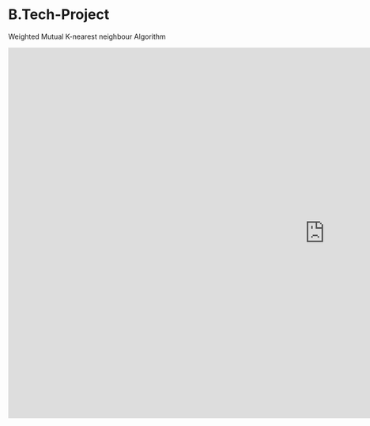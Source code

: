 # B.Tech-Project
Weighted Mutual K-nearest neighbour Algorithm


<iframe src="https://docs.google.com/presentation/d/1C00HLW8MezByDuMc4nB2r_y2FYNmWaH7x7LM-pgsTx8/embed?start=false&loop=true&delayms=3000" frameborder="0" width="1280" height="749" allowfullscreen="true" mozallowfullscreen="true" webkitallowfullscreen="true"></iframe>
